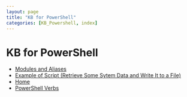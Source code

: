 ```yaml
---
layout: page
title: "KB for PowerShell"
categories: [KB_Powershell, index]
---
```

# KB for PowerShell
- [Modules and Aliases](https://dzmitry-h.github.io/personalbrand/KB_Powershell/ps_modules_and_aliases/)
- [Example of Script (Retrieve Some Sytem Data and Write It to a File)](https://dzmitry-h.github.io/personalbrand/KB_Powershell/script_retrieve_and_write/)
- [Home](https://dzmitry-h.github.io/personalbrand/)
- [PowerShell Verbs](https://dzmitry-h.github.io/personalbrand/KB_Powershell/powershell_verbs/)
